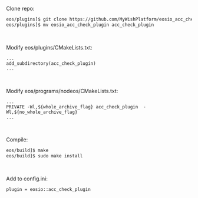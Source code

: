 Clone repo:
```bash
eos/plugins]$ git clone https://github.com/MyWishPlatform/eosio_acc_check_plugin/
eos/plugins]$ mv eosio_acc_check_plugin acc_check_plugin
```

<br />

Modify eos/plugins/CMakeLists.txt:
```
...
add_subdirectory(acc_check_plugin)
...
```

<br />

Modify eos/programs/nodeos/CMakeLists.txt:
```
...
PRIVATE -Wl,${whole_archive_flag} acc_check_plugin  -Wl,${no_whole_archive_flag}
...
```

<br />

Compile:
```bash
eos/build]$ make
eos/build]$ sudo make install
```

<br />

Add to config.ini:
```
plugin = eosio::acc_check_plugin
```
